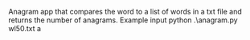 Anagram app that compares the word to a list of words in a txt file and returns the number of anagrams.
Example input python .\anagram.py wl50.txt a
